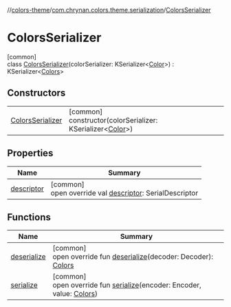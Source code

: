 //[colors-theme](../../../index.md)/[com.chrynan.colors.theme.serialization](../index.md)/[ColorsSerializer](index.md)

# ColorsSerializer

[common]\
class [ColorsSerializer](index.md)(colorSerializer: KSerializer&lt;[Color](../../../../colors-core/colors-core/com.chrynan.colors/-color/index.md)&gt;) : KSerializer&lt;[Colors](../../com.chrynan.colors.theme/-colors/index.md)&gt;

## Constructors

| | |
|---|---|
| [ColorsSerializer](-colors-serializer.md) | [common]<br>constructor(colorSerializer: KSerializer&lt;[Color](../../../../colors-core/colors-core/com.chrynan.colors/-color/index.md)&gt;) |

## Properties

| Name | Summary |
|---|---|
| [descriptor](descriptor.md) | [common]<br>open override val [descriptor](descriptor.md): SerialDescriptor |

## Functions

| Name | Summary |
|---|---|
| [deserialize](deserialize.md) | [common]<br>open override fun [deserialize](deserialize.md)(decoder: Decoder): [Colors](../../com.chrynan.colors.theme/-colors/index.md) |
| [serialize](serialize.md) | [common]<br>open override fun [serialize](serialize.md)(encoder: Encoder, value: [Colors](../../com.chrynan.colors.theme/-colors/index.md)) |
